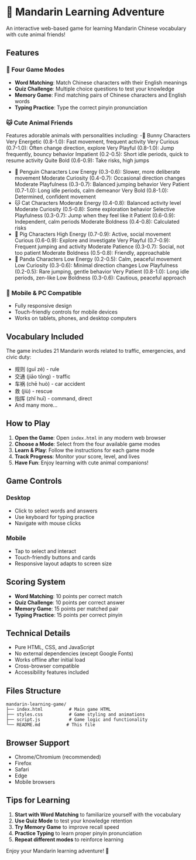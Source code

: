 # 🐾 Mandarin Learning Adventure

An interactive web-based game for learning Mandarin Chinese vocabulary with cute animal friends!

## Features

### 🎯 Four Game Modes
- **Word Matching**: Match Chinese characters with their English meanings
- **Quiz Challenge**: Multiple choice questions to test your knowledge
- **Memory Game**: Find matching pairs of Chinese characters and English words
- **Typing Practice**: Type the correct pinyin pronunciation

### 🐱 Cute Animal Friends
Features adorable animals with personalities including:
-🐰 Bunny Characters
Very Energetic (0.8-1.0): Fast movement, frequent activity
Very Curious (0.7-1.0): Often change direction, explore
Very Playful (0.8-1.0): Jump frequently, bouncy behavior
Impatient (0.2-0.5): Short idle periods, quick to resume activity
Quite Bold (0.6-0.9): Take risks, high jumps
- 🐧 Penguin Characters
Low Energy (0.3-0.6): Slower, more deliberate movement
Moderate Curiosity (0.4-0.7): Occasional direction changes
Moderate Playfulness (0.3-0.7): Balanced jumping behavior
Very Patient (0.7-1.0): Long idle periods, calm demeanor
Very Bold (0.8-1.0): Determined, confident movement
- 🐱 Cat Characters
Moderate Energy (0.4-0.8): Balanced activity level
Moderate Curiosity (0.5-0.8): Some exploration behavior
Selective Playfulness (0.3-0.7): Jump when they feel like it
Patient (0.6-0.9): Independent, calm periods
Moderate Boldness (0.4-0.8): Calculated risks
- 🐷 Pig Characters
High Energy (0.7-0.9): Active, social movement
Curious (0.6-0.9): Explore and investigate
Very Playful (0.7-0.9): Frequent jumping and activity
Moderate Patience (0.3-0.7): Social, not too patient
Moderate Boldness (0.5-0.8): Friendly, approachable
- 🐼 Panda Characters
Low Energy (0.2-0.5): Calm, peaceful movement
Low Curiosity (0.3-0.6): Minimal direction changes
Low Playfulness (0.2-0.5): Rare jumping, gentle behavior
Very Patient (0.8-1.0): Long idle periods, zen-like
Low Boldness (0.3-0.6): Cautious, peaceful approach

### 📱 Mobile & PC Compatible
- Fully responsive design
- Touch-friendly controls for mobile devices
- Works on tablets, phones, and desktop computers

## Vocabulary Included

The game includes 21 Mandarin words related to traffic, emergencies, and civic duty:

- 规则 (guī zé) - rule
- 交通 (jiāo tōng) - traffic
- 车祸 (chē huò) - car accident
- 救 (jiù) - rescue
- 指挥 (zhǐ huī) - command, direct
- And many more...

## How to Play

1. **Open the Game**: Open `index.html` in any modern web browser
2. **Choose a Mode**: Select from the four available game modes
3. **Learn & Play**: Follow the instructions for each game mode
4. **Track Progress**: Monitor your score, level, and lives
5. **Have Fun**: Enjoy learning with cute animal companions!

## Game Controls

### Desktop
- Click to select words and answers
- Use keyboard for typing practice
- Navigate with mouse clicks

### Mobile
- Tap to select and interact
- Touch-friendly buttons and cards
- Responsive layout adapts to screen size

## Scoring System

- **Word Matching**: 10 points per correct match
- **Quiz Challenge**: 10 points per correct answer
- **Memory Game**: 15 points per matched pair
- **Typing Practice**: 15 points per correct pinyin

## Technical Details

- Pure HTML, CSS, and JavaScript
- No external dependencies (except Google Fonts)
- Works offline after initial load
- Cross-browser compatible
- Accessibility features included

## Files Structure

```
mandarin-learning-game/
├── index.html          # Main game HTML
├── styles.css          # Game styling and animations
├── script.js           # Game logic and functionality
└── README.md          # This file
```

## Browser Support

- Chrome/Chromium (recommended)
- Firefox
- Safari
- Edge
- Mobile browsers

## Tips for Learning

1. **Start with Word Matching** to familiarize yourself with the vocabulary
2. **Use Quiz Mode** to test your knowledge retention
3. **Try Memory Game** to improve recall speed
4. **Practice Typing** to learn proper pinyin pronunciation
5. **Repeat different modes** to reinforce learning

Enjoy your Mandarin learning adventure! 🎉

